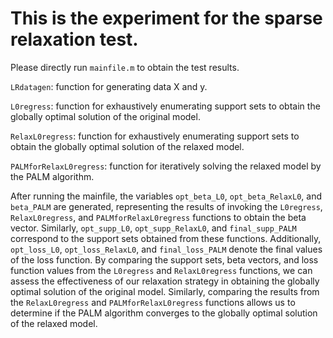 # This is the experiment for the sparse relaxation test.
Please directly run `mainfile.m` to obtain the test results.

`LRdatagen`: function for generating data X and y.

`L0regress`: function for exhaustively enumerating support sets to obtain the globally optimal solution of the original model.

`RelaxL0regress`: function for exhaustively enumerating support sets to obtain the globally optimal solution of the relaxed model.

`PALMforRelaxL0regress`: function for iteratively solving the relaxed model by the PALM algorithm.

After running the mainfile, the variables `opt_beta_L0`, `opt_beta_RelaxL0`, and `beta_PALM` are generated, representing the results of invoking the `L0regress`, `RelaxL0regress`, and `PALMforRelaxL0regress` functions to obtain the beta vector. Similarly, `opt_supp_L0`, `opt_supp_RelaxL0`, and `final_supp_PALM` correspond to the support sets obtained from these functions. Additionally, `opt_loss_L0`, `opt_loss_RelaxL0`, and `final_loss_PALM` denote the final values of the loss function. By comparing the support sets, beta vectors, and loss function values from the `L0regress` and `RelaxL0regress` functions, we can assess the effectiveness of our relaxation strategy in obtaining the globally optimal solution of the original model. Similarly, comparing the results from the `RelaxL0regress` and `PALMforRelaxL0regress` functions allows us to determine if the PALM algorithm converges to the globally optimal solution of the relaxed model.
